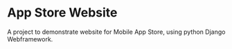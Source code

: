 # App Store Website
A project to demonstrate website for Mobile App Store, using python Django Webframework.   
